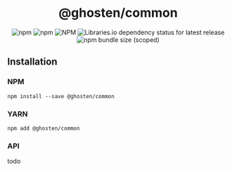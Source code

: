 <div align="center">

# <center> @ghosten/common

![npm](https://img.shields.io/npm/dm/@ghosten/common?logo=npm)
![npm](https://img.shields.io/npm/v/@ghosten/common?logo=npm)
![NPM](https://img.shields.io/npm/l/@ghosten/common)
![Libraries.io dependency status for latest release](https://img.shields.io/librariesio/release/npm/@ghosten/common?logo=npm)
![npm bundle size (scoped)](https://img.shields.io/bundlephobia/minzip/@ghosten/common)

</div>

## Installation

### NPM

```shell
npm install --save @ghosten/common
```

### YARN

```shell
npm add @ghosten/common
```

### API

todo
